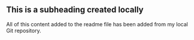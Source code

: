   ## This is a subheading created locally

  All of this content added to the readme file has been added from my local Git repository.
